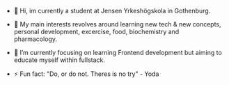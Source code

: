 - 👋 Hi, im currently a student at Jensen Yrkeshögskola in Gothenburg.
- 👀 My main interests revolves around learning new tech & new concepts, personal development, excercise, food, biochemistry and pharmacology.
- 🌱 I’m currently focusing on learning Frontend development but aiming to educate myself within fullstack.

- ⚡ Fun fact: "Do, or do not. Theres is no try" - Yoda

<!---
Smustus/Smustus is a ✨ special ✨ repository because its `README.md` (this file) appears on your GitHub profile.
You can click the Preview link to take a look at your changes.
--->
